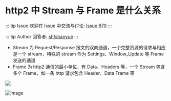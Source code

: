 # http2 中 Stream 与 Frame 是什么关系



::: tip Issue 
 欢迎在 Issue 中交流与讨论: [Issue 670](https://github.com/shfshanyue/Daily-Question/issues/670) 
:::

::: tip Author 
回答者: [shfshanyue](https://github.com/shfshanyue) 
:::

+ Stream 为 Request/Response 报文的双向通道，一个完整资源的请求与相应是一个 stream，特殊的 stream 作为 Settings、Window_Update 等 Frame 发送的通道
+ Frame 为 http2 通信的最小单位，有 Data、Headers 等，一个 Stream 包含多个 Frame，如一条 http 请求包含 Header、Data Frame 等

![](https://cdn.jsdelivr.net/gh/shfshanyue/assets@master/20210619/image.yf6of3e60w0.png)

![image](https://developers.google.com/web/fundamentals/performance/http2/images/streams_messages_frames01.svg)